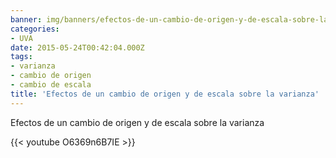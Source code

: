 ```yaml
---
banner: img/banners/efectos-de-un-cambio-de-origen-y-de-escala-sobre-la-varianza.jpg
categories:
- UVA
date: 2015-05-24T00:42:04.000Z
tags:
- varianza
- cambio de origen
- cambio de escala
title: 'Efectos de un cambio de origen y de escala sobre la varianza'
---
```


Efectos de un cambio de origen y de escala sobre la varianza

{{< youtube O6369n6B7IE >}}
